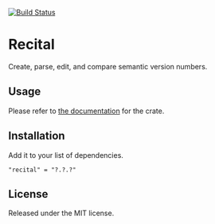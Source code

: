 [![Build Status](https://travis-ci.org/kherge/recital.svg?branch=master)](https://travis-ci.org/kherge/recital)

Recital
=======

Create, parse, edit, and compare semantic version numbers.

Usage
-----

Please refer to [the documentation](https://kherge.github.io/recital/) for the crate.

Installation
------------

Add it to your list of dependencies.

    "recital" = "?.?.?"

License
-------

Released under the MIT license.

